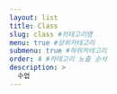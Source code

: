 ```yaml
---
layout: list
title: Class
slug: class #카테고리명
menu: true #상위카테고리
submenu: true #하위카테고리
order: 4 #카테고리 노출 순서
description: >
  수업  
---
```

